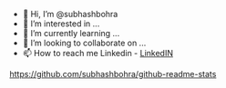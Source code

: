 - 👋 Hi, I’m @subhashbohra
- 👀 I’m interested in ...
- 🌱 I’m currently learning ...
- 💞️ I’m looking to collaborate on ...
- 📫 How to reach me Linkedin - <a href="https://www.linkedin.com/in/subhashbohra/" target="_blank"> LinkedIN </a>

<!---
subhashbohra/subhashbohra is a ✨ special ✨ repository because its `README.md` (this file) appears on your GitHub profile.
You can click the Preview link to take a look at your changes.
--->

https://github.com/subhashbohra/github-readme-stats

